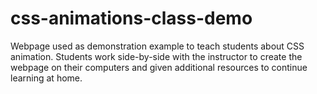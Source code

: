 # css-animations-class-demo
Webpage used as demonstration example to teach students about CSS animation. Students work side-by-side with the instructor to create the webpage on their computers and given additional resources to continue learning at home.
